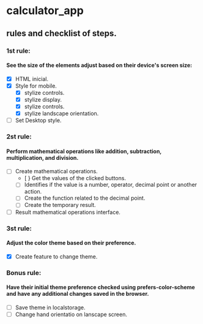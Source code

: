 # calculator_app

## rules and checklist of steps.

### 1st rule:

#### See the size of the elements adjust based on their device's screen size:

- [X] HTML inicial.
- [X] Style for mobile.
  - [X] stylize controls.
  - [X] stylize display.
  - [X] stylize controls.
  - [X] stylize landscape orientation.

- [ ] Set Desktop style.

### 2st rule:

#### Perform mathematical operations like addition, subtraction, multiplication, and division.

- [ ] Create mathematical operations.
  - [ } Get the values of the clicked buttons.
  - [ ] Identifies if the value is a number, operator, decimal point or another action.
  - [ ] Create the function related to the decimal point.
  - [ ] Create the temporary result.

- [ ] Result mathematical operations interface.
### 3st rule:

#### Adjust the color theme based on their preference.

- [X] Create feature to change theme.

### Bonus rule:

#### Have their initial theme preference checked using prefers-color-scheme and have any additional changes saved in the browser.

- [ ] Save theme in localstorage.
- [ ] Change hand orientatio on lanscape screen.
